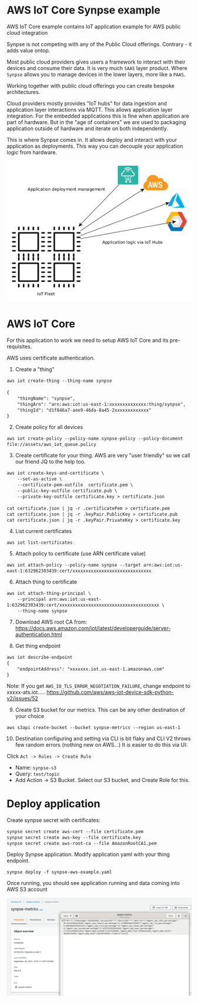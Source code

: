 # AWS IoT Core Synpse example

AWS IoT Core example contains IoT application example for AWS public cloud integration

Synpse is not competing with any of the Public Cloud offerings. Contrary - it adds value ontop.

Most public cloud providers gives users a framework to interact with their devices and consume their data.
It is very much `SAAS` layer product. Where `Synpse` allows you to manage devices in the lower layers, more like a `PAAS`.

Working together with public cloud offerings you can create bespoke architectures.

Cloud providers mostly provides "IoT hubs" for data ingestion and application layer interactions via MQTT. This allows 
application layer integration. For the embedded applications this is fine when application are part of hardware. But in the 
"age of containers" we are used to packaging application outside of hardware and iterate on both independently.

This is where Synpse comes in. It allows deploy and interact with your application as deployments. This way you can decouple your 
application logic from hardware.

![Diagram](assets/diagram.png)
# AWS IoT Core

For this application to work we need to setup AWS IoT Core and its pre-requisites. 

AWS uses certificate authentication.

1. Create a "thing"

```
aws iot create-thing --thing-name synpse

{
    "thingName": "synpse",
    "thingArn": "arn:aws:iot:us-east-1:xxxxxxxxxxxxxx:thing/synpse",
    "thingId": "d1f846a7-aee9-46da-8a45-2xxxxxxxxxxxxx"
}
```

2. Create policy for all devices

```
aws iot create-policy --policy-name synpse-policy --policy-document file://assets/aws_iot_queue.policy
```

3. Create certificate for your thing. AWS are very "user friendly" so we call our friend JQ to the help too.
```
aws iot create-keys-and-certificate \
    --set-as-active \
    --certificate-pem-outfile  certificate.pem \
    --public-key-outfile certificate.pub \
    --private-key-outfile certificate.key > certificate.json

cat certificate.json | jq -r .certificatePem > certificate.pem
cat certificate.json | jq -r .keyPair.PublicKey > certificate.pub
cat certificate.json | jq -r .keyPair.PrivateKey > certificate.key
```

4. List current certificates

```
aws iot list-certificates
```

5. Attach policy to certificate (use ARN certificate value)

```
aws iot attach-policy --policy-name synpse --target arn:aws:iot:us-east-1:632962303439:cert/xxxxxxxxxxxxxxxxxxxxxxxxxxxxxx
```

6. Attach thing to certificate

```
aws iot attach-thing-principal \
    --principal arn:aws:iot:us-east-1:632962303439:cert/xxxxxxxxxxxxxxxxxxxxxxxxxxxxxxxxxxxxxx \
    --thing-name synpse
```

7. Download AWS root CA from: https://docs.aws.amazon.com/iot/latest/developerguide/server-authentication.html


8. Get thing endpoint
```
aws iot describe-endpoint
{
    "endpointAddress": "xxxxxxx.iot.us-east-1.amazonaws.com"
}
```

Note: If you get `AWS_IO_TLS_ERROR_NEGOTIATION_FAILURE`, change endpoint to xxxxx-ats.iot.....
https://github.com/aws/aws-iot-device-sdk-python-v2/issues/52 


9. Create S3 bucket for our metrics. This can be any other destination of your choice
```
aws s3api create-bucket --bucket synpse-metrics --region us-east-1
```

10. Destination configuring and setting via CLI is bit flaky and CLI V2 throws few random errors (nothing new on AWS...)
It is easier to do this via UI:

Click `Act -> Rules -> Create Rule`

* Name: `synpse-s3`
* Query: `test/topic`
* Add Action -> S3 Bucket. Select our S3 bucket, and Create Role for this.


# Deploy application

Create synpse secret with certificates:

```
synpse secret create aws-cert --file certificate.pem
synpse secret create aws-key --file certificate.key
synpse secret create aws-root-ca --file AmazonRootCA1.pem
```

Deploy Synpse application. Modify application yaml with your thing endpoint.

```
synpse deploy -f synpse-aws-example.yaml
```

Once running, you should see application running and data coming into AWS S3 account

![Storage blob](assets/aws-account-result.png)